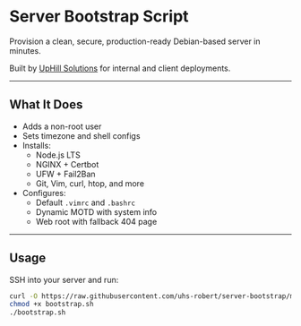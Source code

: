 # Server Bootstrap Script

Provision a clean, secure, production-ready Debian-based server in minutes.

Built by [UpHill Solutions](https://uphillsolutions.tech) for internal and client deployments.

---

## What It Does

- Adds a non-root user
- Sets timezone and shell configs
- Installs:
  - Node.js LTS
  - NGINX + Certbot
  - UFW + Fail2Ban
  - Git, Vim, curl, htop, and more
- Configures:
  - Default `.vimrc` and `.bashrc`
  - Dynamic MOTD with system info
  - Web root with fallback 404 page

---

## Usage

SSH into your server and run:

```bash
curl -O https://raw.githubusercontent.com/uhs-robert/server-bootstrap/main/bootstrap.sh
chmod +x bootstrap.sh
./bootstrap.sh
```
